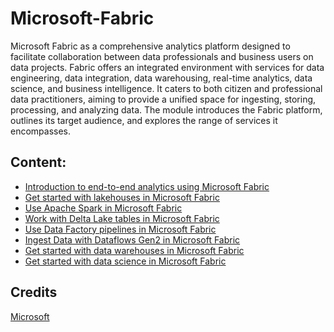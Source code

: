 # Microsoft-Fabric

Microsoft Fabric as a comprehensive analytics platform designed to facilitate collaboration between data professionals and business users on data projects. Fabric offers an integrated environment with services for data engineering, data integration, data warehousing, real-time analytics, data science, and business intelligence. It caters to both citizen and professional data practitioners, aiming to provide a unified space for ingesting, storing, processing, and analyzing data. The module introduces the Fabric platform, outlines its target audience, and explores the range of services it encompasses.

## Content:
- [Introduction to end-to-end analytics using Microsoft Fabric](Introduction.md)
- [Get started with lakehouses in Microsoft Fabric]()
- [Use Apache Spark in Microsoft Fabric]()
- [Work with Delta Lake tables in Microsoft Fabric]()
- [Use Data Factory pipelines in Microsoft Fabric]()
- [Ingest Data with Dataflows Gen2 in Microsoft Fabric]()
- [Get started with data warehouses in Microsoft Fabric]()
- [Get started with data science in Microsoft Fabric]()

## Credits
[Microsoft](https://www.microsoft.com/en-us/microsoft-fabric)
